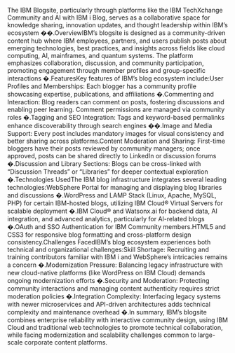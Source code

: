 The IBM Blogsite, particularly through platforms like the IBM TechXchange Community and AI with IBM i Blog, serves as a collaborative space for knowledge sharing, innovation updates, and thought leadership within IBM’s ecosystem ��.OverviewIBM’s blogsite is designed as a community-driven content hub where IBM employees, partners, and users publish posts about emerging technologies, best practices, and insights across fields like cloud computing, AI, mainframes, and quantum systems. The platform emphasizes collaboration, discussion, and community participation, promoting engagement through member profiles and group-specific interactions �.FeaturesKey features of IBM’s blog ecosystem include:User Profiles and Memberships: Each blogger has a community profile showcasing expertise, publications, and affiliations �.Commenting and Interaction: Blog readers can comment on posts, fostering discussions and enabling peer learning. Comment permissions are managed via community roles �.Tagging and SEO Integration: Tags and keyword-based permalinks enhance discoverability through search engines ��.Image and Media Support: Every post includes mandatory images for visual consistency and better sharing across platforms.Content Moderation and Sharing: First-time bloggers have their posts reviewed by community managers; once approved, posts can be shared directly to LinkedIn or discussion forums �.Discussion and Library Sections: Blogs can be cross-linked with “Discussion Threads” or “Libraries” for deeper contextual exploration �.Technologies UsedThe IBM blog infrastructure integrates several leading technologies:WebSphere Portal for managing and displaying blog libraries and discussions �.WordPress and LAMP Stack (Linux, Apache, MySQL, PHP) for certain IBM-hosted blogs, utilizing IBM Cloud® Virtual Servers for scalable deployment �.IBM Cloud® and Watsonx.ai for backend data, AI integration, and advanced analytics, particularly for AI-related blogs �.OAuth and SSO Authentication for IBM Community members.HTML5 and CSS3 for responsive blog formatting and cross-platform design consistency.Challenges FacedIBM’s blog ecosystem experiences both technical and organizational challenges:Skill Shortage: Recruiting and training contributors familiar with IBM i and WebSphere’s intricacies remains a concern �.Modernization Pressure: Balancing legacy infrastructure with new cloud-native platforms (like WordPress on IBM Cloud) demands ongoing modernization efforts �.Security and Moderation: Protecting community interactions and managing content authenticity requires strict moderation policies �.Integration Complexity: Interfacing legacy systems with newer microservices and API-driven architectures adds technical complexity and maintenance overhead �.In summary, IBM’s blogsite combines enterprise reliability with interactive community design, using IBM Cloud and traditional web technologies to promote technical collaboration, while facing modernization and scalability challenges common to large-scale corporate content platforms.
